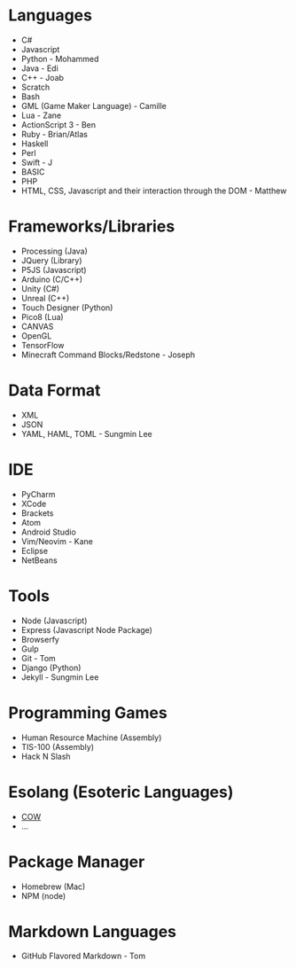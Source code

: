 # Languages
 
* C#
* Javascript
* Python - Mohammed
* Java - Edi
* C++ - Joab
* Scratch
* Bash
* GML (Game Maker Language) - Camille
* Lua - Zane
* ActionScript 3 - Ben
* Ruby - Brian/Atlas
* Haskell
* Perl
* Swift - J
* BASIC
* PHP
* HTML, CSS, Javascript and their interaction through the DOM - Matthew
 
# Frameworks/Libraries
 
* Processing (Java)
* JQuery (Library)
* P5JS (Javascript)
* Arduino (C/C++)
* Unity (C#)
* Unreal (C++)
* Touch Designer (Python)
* Pico8 (Lua)
* CANVAS
* OpenGL
* TensorFlow
* Minecraft Command Blocks/Redstone - Joseph
 
# Data Format
* XML
* JSON
* YAML, HAML, TOML - Sungmin Lee
 
# IDE
 
* PyCharm
* XCode
* Brackets
* Atom
* Android Studio
* Vim/Neovim - Kane
* Eclipse
* NetBeans
 
# Tools
 
* Node (Javascript)
* Express (Javascript Node Package)
* Browserfy
* Gulp
* Git - Tom
* Django (Python)
* Jekyll - Sungmin Lee
 
# Programming Games
 
* Human Resource Machine (Assembly)
* TIS-100 (Assembly)
* Hack N Slash
 
# Esolang (Esoteric Languages)
 
* [COW](https://esolangs.org/wiki/COW)
* ...
 
# Package Manager
* Homebrew (Mac)
* NPM (node)

# Markdown Languages

* GitHub Flavored Markdown - Tom
